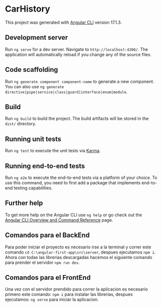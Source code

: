 # CarHistory

This project was generated with [Angular CLI](https://github.com/angular/angular-cli) version 17.1.3.

## Development server

Run `ng serve` for a dev server. Navigate to `http://localhost:4200/`. The application will automatically reload if you change any of the source files.

## Code scaffolding

Run `ng generate component component-name` to generate a new component. You can also use `ng generate directive|pipe|service|class|guard|interface|enum|module`.

## Build

Run `ng build` to build the project. The build artifacts will be stored in the `dist/` directory.

## Running unit tests

Run `ng test` to execute the unit tests via [Karma](https://karma-runner.github.io).

## Running end-to-end tests

Run `ng e2e` to execute the end-to-end tests via a platform of your choice. To use this command, you need to first add a package that implements end-to-end testing capabilities.

## Further help

To get more help on the Angular CLI use `ng help` or go check out the [Angular CLI Overview and Command Reference](https://angular.io/cli) page.

## Comandos para el BackEnd

Para poder iniciar el proyecto es necesario irse a la terminal y correr este comando `cd C:\angular-first-app\src\server`, despues ejecutamos `npm i`. Ahora con todas las librerias descargadas hacemos el siguiente comando para prender el servidor `npm run dev`.

## Comandos para el FrontEnd

Una vez con el servidor prendido para correr la aplicacion es necesario primero este comando: `npm i` para instalar las librerias, despues ejecutamos: `ng serve` para iniciar la aplicacion.

